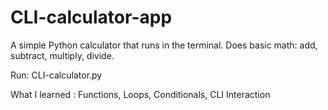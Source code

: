 # CLI-calculator-app


A simple Python calculator that runs in the terminal. Does basic math: add, subtract, multiply, divide.

Run: CLI-calculator.py

What I learned : Functions, Loops, Conditionals, CLI Interaction
